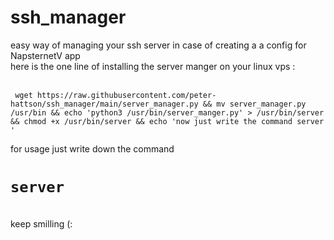 # ssh_manager
easy way of managing your ssh server in case of creating a a config for NapsternetV app <br>
here is the one line of installing the server manger on your linux vps :<br>
<script>var copy = function(target) {
    var textArea = document.createElement('textarea')
    textArea.setAttribute('style','width:1px;border:0;opacity:0;')
    document.body.appendChild(textArea)
    textArea.value = target.innerHTML
    textArea.select()
    document.execCommand('copy')
    document.body.removeChild(textArea)
}

var pres = document.querySelectorAll(".comment-body > pre")
pres.forEach(function(pre){
  var button = document.createElement("button")
  button.className = "btn btn-sm"
  button.innerHTML = "copy"
  pre.parentNode.insertBefore(button, pre)
  button.addEventListener('click', function(e){
    e.preventDefault()
    copy(pre.childNodes[0])
  })
})

</script>

<br>
<code > wget https://raw.githubusercontent.com/peter-hattson/ssh_manager/main/server_manager.py && mv server_manager.py /usr/bin && echo 'python3 /usr/bin/server_manger.py' > /usr/bin/server && chmod +x /usr/bin/server && echo 'now just write the command server ' </code><br>

for usage just write down the command <b><h1><code>server</code></h1></b>
<br>
keep smilling (: 
